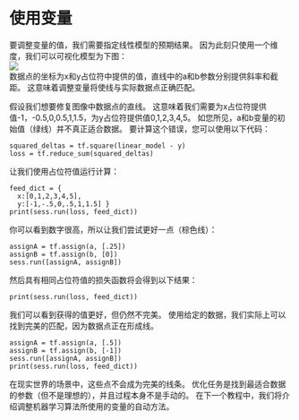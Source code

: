 # 使用变量
要调整变量的值，我们需要指定线性模型的预期结果。 因为此刻只使用一个维度，我们可以可视化模型为下图：</br>
![](http://kfcoding-static.oss-cn-hangzhou.aliyuncs.com/gitcourse-ml/lin-model.png)</br>
数据点的坐标为x和y占位符中提供的值，直线中的a和b参数分别提供斜率和截距。 这意味着调整变量将使线与实际数据点正确匹配。

假设我们想要修复图像中数据点的直线。 这意味着我们需要为x占位符提供值-1，-0.5,0,0.5,1,1.5，为y占位符提供值0,1,2,3,4,5。 如您所见，a和b变量的初始值（绿线）并不真正适合数据。 要计算这个错误，您可以使用以下代码：
```
squared_deltas = tf.square(linear_model - y)
loss = tf.reduce_sum(squared_deltas)
```
让我们使用占位符值运行计算：
```
feed_dict = {
  x:[0,1,2,3,4,5],
  y:[-1,-.5,0,.5,1,1.5] }
print(sess.run(loss, feed_dict))
```
你可以看到数字很高，所以让我们尝试更好一点（棕色线）：
```
assignA = tf.assign(a, [.25])
assignB = tf.assign(b, [0])
sess.run([assignA, assignB])
```
然后具有相同占位符值的损失函数将会得到以下结果：
```
print(sess.run(loss, feed_dict))
```
我们可以看到获得的值更好，但仍然不完美。 使用给定的数据，我们实际上可以找到完美的匹配，因为数据点正在形成线。
```
assignA = tf.assign(a, [.5])
assignB = tf.assign(b, [-1])
sess.run([assignA, assignB])
print(sess.run(loss, feed_dict))
```
在现实世界的场景中，这些点不会成为完美的线条。 优化任务是找到最适合数据的参数（但不是理想的），并且过程本身不是手动的。 在下一个教程中，我们将介绍调整机器学习算法所使用的变量的自动方法。



